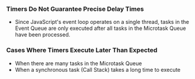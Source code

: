 ### Timers Do Not Guarantee Precise Delay Times
- Since JavaScript's event loop operates on a single thread,
tasks in the Event Queue are only executed after all tasks in the Microtask Queue have been processed.

### Cases Where Timers Execute Later Than Expected
- When there are many tasks in the Microtask Queue
- When a synchronous task (Call Stack) takes a long time to execute